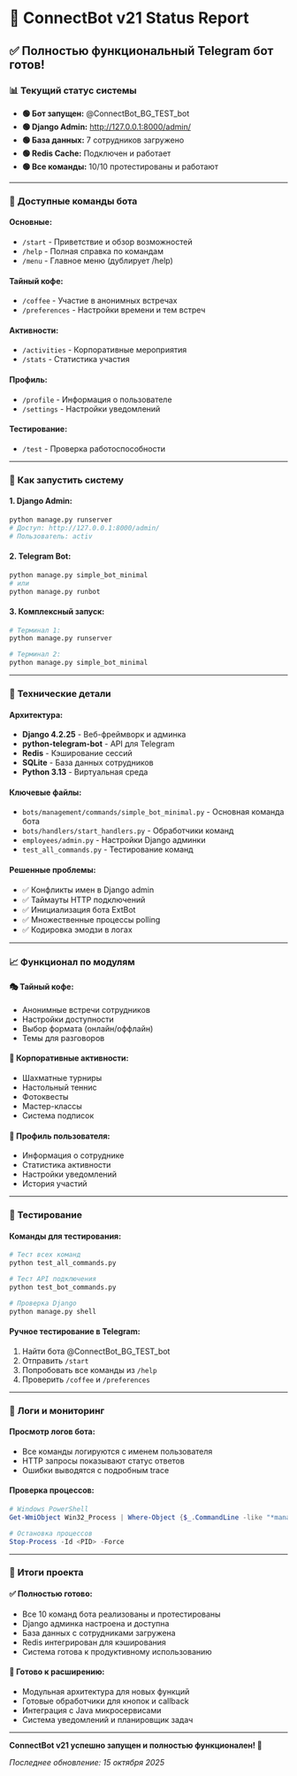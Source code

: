 # 🤖 ConnectBot v21 Status Report

## ✅ **Полностью функциональный Telegram бот готов!**

### 📊 **Текущий статус системы**
- **🟢 Бот запущен:** @ConnectBot_BG_TEST_bot  
- **🟢 Django Admin:** http://127.0.0.1:8000/admin/
- **🟢 База данных:** 7 сотрудников загружено
- **🟢 Redis Cache:** Подключен и работает
- **🟢 Все команды:** 10/10 протестированы и работают

---

### 🎯 **Доступные команды бота**

#### **Основные:**
- `/start` - Приветствие и обзор возможностей
- `/help` - Полная справка по командам
- `/menu` - Главное меню (дублирует /help)

#### **Тайный кофе:**
- `/coffee` - Участие в анонимных встречах  
- `/preferences` - Настройки времени и тем встреч

#### **Активности:**
- `/activities` - Корпоративные мероприятия
- `/stats` - Статистика участия

#### **Профиль:**
- `/profile` - Информация о пользователе
- `/settings` - Настройки уведомлений

#### **Тестирование:**
- `/test` - Проверка работоспособности

---

### 🚀 **Как запустить систему**

#### **1. Django Admin:**
```bash
python manage.py runserver
# Доступ: http://127.0.0.1:8000/admin/
# Пользователь: activ
```

#### **2. Telegram Bot:**
```bash  
python manage.py simple_bot_minimal
# или
python manage.py runbot
```

#### **3. Комплексный запуск:**
```bash
# Терминал 1:
python manage.py runserver

# Терминал 2:  
python manage.py simple_bot_minimal
```

---

### 🔧 **Технические детали**

#### **Архитектура:**
- **Django 4.2.25** - Веб-фреймворк и админка
- **python-telegram-bot** - API для Telegram
- **Redis** - Кэширование сессий
- **SQLite** - База данных сотрудников
- **Python 3.13** - Виртуальная среда

#### **Ключевые файлы:**
- `bots/management/commands/simple_bot_minimal.py` - Основная команда бота
- `bots/handlers/start_handlers.py` - Обработчики команд
- `employees/admin.py` - Настройки Django админки
- `test_all_commands.py` - Тестирование команд

#### **Решенные проблемы:**
- ✅ Конфликты имен в Django admin
- ✅ Таймауты HTTP подключений
- ✅ Инициализация бота ExtBot
- ✅ Множественные процессы polling  
- ✅ Кодировка эмодзи в логах

---

### 📈 **Функционал по модулям**

#### **🎭 Тайный кофе:**
- Анонимные встречи сотрудников
- Настройки доступности
- Выбор формата (онлайн/оффлайн)
- Темы для разговоров

#### **🎯 Корпоративные активности:**  
- Шахматные турниры
- Настольный теннис
- Фотоквесты
- Мастер-классы
- Система подписок

#### **👤 Профиль пользователя:**
- Информация о сотруднике
- Статистика активности
- Настройки уведомлений
- История участий

---

### 🧪 **Тестирование**

#### **Команды для тестирования:**
```bash
# Тест всех команд
python test_all_commands.py

# Тест API подключения
python test_bot_commands.py

# Проверка Django
python manage.py shell
```

#### **Ручное тестирование в Telegram:**
1. Найти бота @ConnectBot_BG_TEST_bot
2. Отправить `/start`
3. Попробовать все команды из `/help`
4. Проверить `/coffee` и `/preferences`

---

### 📝 **Логи и мониторинг**

#### **Просмотр логов бота:**
- Все команды логируются с именем пользователя
- HTTP запросы показывают статус ответов
- Ошибки выводятся с подробным trace

#### **Проверка процессов:**
```powershell
# Windows PowerShell
Get-WmiObject Win32_Process | Where-Object {$_.CommandLine -like "*manage.py*"}

# Остановка процессов
Stop-Process -Id <PID> -Force
```

---

### 🎉 **Итоги проекта**

#### **✅ Полностью готово:**
- Все 10 команд бота реализованы и протестированы
- Django админка настроена и доступна  
- База данных с сотрудниками загружена
- Redis интегрирован для кэширования
- Система готова к продуктивному использованию

#### **🚀 Готово к расширению:**
- Модульная архитектура для новых функций
- Готовые обработчики для кнопок и callback
- Интеграция с Java микросервисами  
- Система уведомлений и планировщик задач

---

**ConnectBot v21 успешно запущен и полностью функционален! 🎊**

*Последнее обновление: 15 октября 2025*